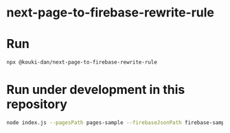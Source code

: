 # next-page-to-firebase-rewrite-rule

# Run
```bash
npx @kouki-dan/next-page-to-firebase-rewrite-rule
```

# Run under development in this repository
```bash
node index.js --pagesPath pages-sample --firebaseJsonPath firebase-sample.json
```
